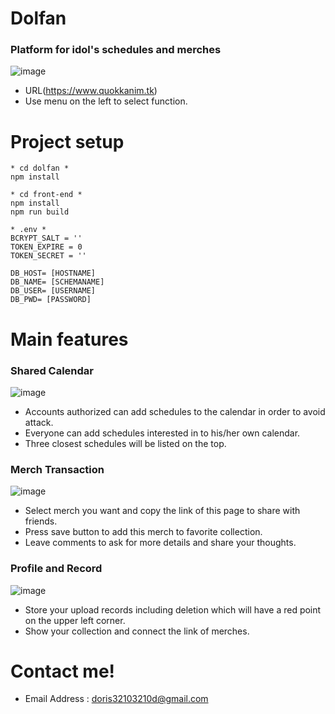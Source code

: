 # Dolfan

### Platform for idol's schedules and merches
![image](https://user-images.githubusercontent.com/111197945/209712979-a72ddba1-a0ae-4810-a887-2329866400b0.png)
* URL(https://www.quokkanim.tk)
* Use menu on the left to select function.


# Project setup
```
* cd dolfan *
npm install
```

```
* cd front-end *
npm install
npm run build
```

```
* .env *
BCRYPT_SALT = ''
TOKEN_EXPIRE = 0
TOKEN_SECRET = ''

DB_HOST= [HOSTNAME]
DB_NAME= [SCHEMANAME]
DB_USER= [USERNAME]
DB_PWD= [PASSWORD]
```

# Main features
### Shared Calendar
![image](https://user-images.githubusercontent.com/111197945/209713648-cc778022-c5b3-410d-bcdc-ee1eaacfbcf3.png)
* Accounts authorized can add schedules to the calendar in order to avoid attack.
* Everyone can add schedules interested in to his/her own calendar.
* Three closest schedules will be listed on the top.

### Merch Transaction
![image](https://user-images.githubusercontent.com/111197945/209714608-0db44539-1c18-4a5e-bc5e-c180710d125a.png)
* Select merch you want and copy the link of this page to share with friends.
* Press save button to add this merch to favorite collection.
* Leave comments to ask for more details and share your thoughts.

### Profile and Record
![image](https://user-images.githubusercontent.com/111197945/209715550-7379439c-a28b-471b-9183-3b8105551274.png)
* Store your upload records including deletion which will have a red point on the upper left corner.
* Show your collection and connect the link of merches. 

# Contact me!
* Email Address : doris32103210d@gmail.com

